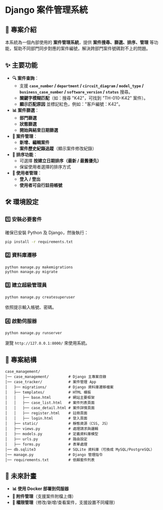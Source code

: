 # Django 案件管理系統

## 📌 專案介紹
本系統為一個內部使用的 **案件管理系統**，提供 **案件搜尋、篩選、排序、管理** 等功能，幫助不同部門同步對應的案件編號，解決跨部門案件號碼對不上的問題。

## ✨ 主要功能
- **🔍 案件查詢**：
  - 支援 **`case_number` / `department` / `circuit_diagram` / `model_type` / `business_case_number` / `software_version` / `status`** 搜尋。
  - **關鍵字模糊匹配**（如：搜尋 "K42"，可找到 "TH-010-K42" 案件）。
  - **顯示匹配原因** 並標記紅色，例如："客戶編號：K42"。
- **📊 案件篩選**：
  - **部門篩選**
  - **狀態篩選**
  - **開始與結束日期篩選**
- **📌 案件管理**：
  - **新增、編輯案件**
  - **案件歷史紀錄追蹤**（顯示案件修改紀錄）
- **📅 排序功能**：
  - 可選擇 **按建立日期排序（最新 / 最舊優先）**
  - 保留使用者選擇的排序方式
- **🔑 使用者管理**：
  - **登入 / 登出**
  - **使用者可自行註冊帳號**

## 🛠️ 環境設定
### 1️⃣ 安裝必要套件
確保已安裝 Python 及 Django，然後執行：
```sh
pip install -r requirements.txt
```

### 2️⃣ 資料庫遷移
```sh
python manage.py makemigrations
python manage.py migrate
```

### 3️⃣ 建立超級管理員
```sh
python manage.py createsuperuser
```
依照提示輸入帳號、密碼。

### 4️⃣ 啟動伺服器
```sh
python manage.py runserver
```
瀏覽 `http://127.0.0.1:8000/` 來使用系統。

## 📂 專案結構
```
case_management/
│── case_management/         # Django 主專案目錄
│── case_tracker/            # 案件管理 App
│   ├── migrations/          # Django 資料庫遷移檔案
│   ├── templates/           # HTML 模板
│   │   ├── base.html        # 網站主要框架
│   │   ├── case_list.html   # 案件列表頁面
│   │   ├── case_detail.html # 案件詳情頁面
│   │   ├── register.html    # 註冊頁面
│   │   ├── login.html       # 登入頁面
│   ├── static/              # 靜態資源（CSS, JS）
│   ├── views.py             # 處理請求與邏輯
│   ├── models.py            # 定義資料庫模型
│   ├── urls.py              # 路由設定
│   ├── forms.py             # 表單處理
│── db.sqlite3               # SQLite 資料庫（可換成 MySQL/PostgreSQL）
│── manage.py                # Django 管理指令
│── requirements.txt         # 依賴套件列表
```

## 🚀 未來計畫
- **📊 使用 Docker 部署到伺服器**
- **📂 附件管理**（支援案件附檔上傳）
- **👥 權限管理**（修改/新增/查看案件，支援設置不同權限）
